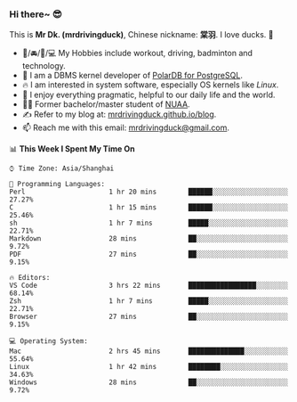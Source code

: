 ### Hi there~ 😎

This is **Mr Dk. (mrdrivingduck)**, Chinese nickname: **棠羽**. I love ducks. 🦆

- 💪/🚘/🏸/💻 My Hobbies include workout, driving, badminton and technology.
- 🍊 I am a DBMS kernel developer of [PolarDB for PostgreSQL](https://github.com/ApsaraDB/PolarDB-for-PostgreSQL).
- 🔥 I am interested in system software, especially OS kernels like *Linux*.
- 🔧 I enjoy everything pragmatic, helpful to our daily life and the world.
- 👨‍🎓 Former bachelor/master student of [NUAA](https://en.wikipedia.org/wiki/Nanjing_University_of_Aeronautics_and_Astronautics).
- ✍ Refer to my blog at: [mrdrivingduck.github.io/blog](https://www.mrdrivingduck.cn/blog/#/).
- 📫 Reach me with this email: [mrdrivingduck@gmail.com](mailto:mrdrivingduck@gmail.com).

<!--START_SECTION:waka-->
📊 **This Week I Spent My Time On** 

```text
⌚︎ Time Zone: Asia/Shanghai

💬 Programming Languages: 
Perl                     1 hr 20 mins        ██████░░░░░░░░░░░░░░░░░░░   27.27% 
C                        1 hr 15 mins        ██████░░░░░░░░░░░░░░░░░░░   25.46% 
sh                       1 hr 7 mins         █████░░░░░░░░░░░░░░░░░░░░   22.71% 
Markdown                 28 mins             ██░░░░░░░░░░░░░░░░░░░░░░░   9.72% 
PDF                      27 mins             ██░░░░░░░░░░░░░░░░░░░░░░░   9.15%

🔥 Editors: 
VS Code                  3 hrs 22 mins       █████████████████░░░░░░░░   68.14% 
Zsh                      1 hr 7 mins         █████░░░░░░░░░░░░░░░░░░░░   22.71% 
Browser                  27 mins             ██░░░░░░░░░░░░░░░░░░░░░░░   9.15%

💻 Operating System: 
Mac                      2 hrs 45 mins       ██████████████░░░░░░░░░░░   55.64% 
Linux                    1 hr 42 mins        ████████░░░░░░░░░░░░░░░░░   34.63% 
Windows                  28 mins             ██░░░░░░░░░░░░░░░░░░░░░░░   9.72%

```


<!--END_SECTION:waka-->

<!-- ![Mr Dk.'s GitHub Stats](https://github-readme-stats.vercel.app/api?username=mrdrivingduck&count_private&show_icons=true&theme=buefy) -->

<!-- ![Most Used Languages](https://github-readme-stats.vercel.app/api/top-langs/?username=mrdrivingduck&exclude_repo=mips32-CPU,snort-tcp-socket&theme=buefy&layout=compact&langs_count=10) -->


<!--
**mrdrivingduck/mrdrivingduck** is a ✨ _special_ ✨ repository because its `README.md` (this file) appears on your GitHub profile.

Here are some ideas to get you started:

- 🔭 I’m currently working on ...
- 🌱 I’m currently learning ...
- 👯 I’m looking to collaborate on ...
- 🤔 I’m looking for help with ...
- 💬 Ask me about ...
- 📫 How to reach me: ...
- 😄 Pronouns: ...
- ⚡ Fun fact: ...
-->
